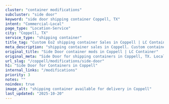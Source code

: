 ```yaml
---
cluster: "container modifications"
subcluster: "side door"
keyword: "side door shipping container Coppell, TX"
intent: "Commercial-Local"
page_type: "Location-Service"
city: "Coppell, TX"
service_type: "shipping container"
title_tag: "Custom Eo2 shipping container Sales in Coppell | LC Container"
meta_description: "shipping container sales in Coppell. Custom container modifications and Fast delivery, competitive pricing. Serving modifications area. Quote ID: UQW. Call (214) 524-4168 for your free quote today."
original_title: "Side Door container mods in Coppell | LC Container"
original_meta: "Side Door for shipping containers in Coppell, TX. Local fabrication & pro install. LC Container — Since 2003. Get a quote."
url_slug: "/coppell/modifications/side-door"
h1: "Side Door for Containers in Coppell"
internal_links: "/modifications"
priority: 3
notes: ""
noindex: true
image_alt: "shipping container available for delivery in Coppell"
last_updated: "2025-10-20"
---
```


<!-- TODO: Add unique city/inventory copy, images, and internal links here. -->
